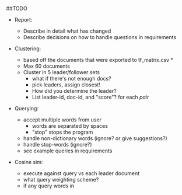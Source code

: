 ##TODO

- Report: 
    - Describe in detail what has changed
    - Describe decisions on how to handle questions in requirements
    
- Clustering:
    * based off the documents that were exported to tf_matrix.csv *
    - Max 60 documents
    - Cluster in 5 leader/follower sets 
        - what if there's not enough docs?
        - pick leaders, assign closest!
        - How did you determine the leader?
        - List leader-id, doc-id, and "score"? for each *pair*
        
- Querying:
    - accept multiple words from user
        - words are separated by spaces
        - "stop" stops the program 
    - handle non-dictionary words (ignore? or give suggestions?)
    - handle stop-words (ignore?)
    - see example queries in requirements
  
- Cosine sim:
    - execute against query vs each leader document
    - what query weighting scheme?
    - if any query words in <title>, add +0.25 to score
    - display score, doc url and title in descending order for top K=6 results
        - explain why you think these are correct
        - also display first 20 words in doc (can be stemmed)
        - If less than K/2 documents are returned for a query, rerun the query using thesaurus expansion.    
    
 - etc:
    - add exceptions to parsing stopwords.txt and thesaurus.csv
    - add clear output and show main menu to display_menu()
    - should I stem words in the docs?
    - add user agent
    - "exported from disk" message
    - "press enter to continue" after printing optional info
    - make functions out of display_menu
    - replace all input instances with just one variable
        - make it a function?
    - clean up output 
        - make consistent
        - use tabs not spaces for distance
        - use dashes for home menu
        - make questions more accurate
    
    
 questions for prof:
 yes  - if you add .25, does that go over 1.0?
 x   - format of thesaurus as a CSV passed by optional command line argument?
 x   - do we need to keep things like showing the term frequency matrix? 
no they should be ignored    - how do duplicates come into play in clustering?
 x   - do stopwords and thesaurus HAVE to be passed to the program
 x   - what's the cos threshold for it a document is returned?